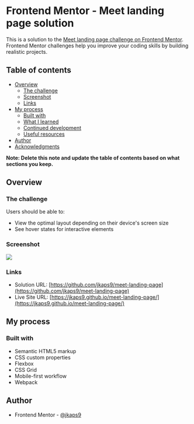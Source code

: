 # Frontend Mentor - Meet landing page solution

This is a solution to the [Meet landing page challenge on Frontend Mentor](https://www.frontendmentor.io/challenges/meet-landing-page-rbTDS6OUR). Frontend Mentor challenges help you improve your coding skills by building realistic projects.

## Table of contents

- [Overview](#overview)
  - [The challenge](#the-challenge)
  - [Screenshot](#screenshot)
  - [Links](#links)
- [My process](#my-process)
  - [Built with](#built-with)
  - [What I learned](#what-i-learned)
  - [Continued development](#continued-development)
  - [Useful resources](#useful-resources)
- [Author](#author)
- [Acknowledgments](#acknowledgments)

**Note: Delete this note and update the table of contents based on what sections you keep.**

## Overview

### The challenge

Users should be able to:

- View the optimal layout depending on their device's screen size
- See hover states for interactive elements

### Screenshot

![](./screenshot.png)

### Links

- Solution URL: [https://github.com/jkaps9/meet-landing-page](https://github.com/jkaps9/meet-landing-page)
- Live Site URL: [https://jkaps9.github.io/meet-landing-page/](https://jkaps9.github.io/meet-landing-page/)

## My process

### Built with

- Semantic HTML5 markup
- CSS custom properties
- Flexbox
- CSS Grid
- Mobile-first workflow
- Webpack

## Author

- Frontend Mentor - [@jkaps9](https://www.frontendmentor.io/profile/jkaps9)
